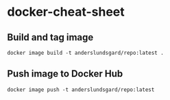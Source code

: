 # docker-cheat-sheet

## Build and tag image
```
docker image build -t anderslundsgard/repo:latest . 
```

## Push image to Docker Hub
```
docker image push -t anderslundsgard/repo:latest
```
